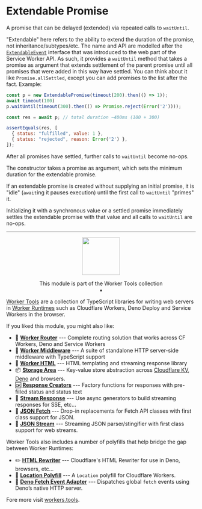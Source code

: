 # Extendable Promise

A promise that can be delayed (extended) via repeated calls to `waitUntil`.

"Extendable" here refers to the ability to extend the duration of the promise, not inheritance/subtypes/etc. 
The name and API are modelled after the
[`ExtendableEvent`](https://developer.mozilla.org/en-US/docs/Web/API/ExtendableEvent)
interface that was introduced to the web part of the Service Worker API. As
such, it provides a `waitUntil` method that takes a promise as argument that
extends settlement of the parent promise until all promises that were
added in this way have settled. You can think about it like
`Promise.allSettled`, except you can add promises to the list after the fact. Example:

```js
const p = new ExtendablePromise(timeout(200).then(() => 1));
await timeout(100)
p.waitUntil(timeout(300).then(() => Promise.reject(Error('2'))));

const res = await p; // total duration ~400ms (100 + 300)

assertEquals(res, [
  { status: "fulfilled", value: 1 },
  { status: "rejected", reason: Error('2') },
]);
```

After all promises have settled, further calls to `waitUntil` become no-ops.

The constructor takes a promise as argument, which sets the minimum duration for the extendable promise. 

If an extendable promise is created without supplying an initial promise, it is "idle" (`await`ing it pauses execution) until the first call to `waitUntil` "primes" it. 

Initializing it with a synchronous value or a settled promise immediately settles the extendable promise with that value and all calls to `waitUntil` are no-ops.

--------

<p align="center"><a href="https://workers.tools"><img src="https://workers.tools/assets/img/logo.svg" width="100" height="100" /></a>
<p align="center">This module is part of the Worker Tools collection<br/>⁕

[Worker Tools](https://workers.tools) are a collection of TypeScript libraries for writing web servers in [Worker Runtimes](https://workers.js.org) such as Cloudflare Workers, Deno Deploy and Service Workers in the browser. 

If you liked this module, you might also like:

- 🧭 [__Worker Router__][router] --- Complete routing solution that works across CF Workers, Deno and Service Workers
- 🔋 [__Worker Middleware__][middleware] --- A suite of standalone HTTP server-side middleware with TypeScript support
- 📄 [__Worker HTML__][html] --- HTML templating and streaming response library
- 📦 [__Storage Area__][kv-storage] --- Key-value store abstraction across [Cloudflare KV][cloudflare-kv-storage], [Deno][deno-kv-storage] and browsers.
- 🆗 [__Response Creators__][response-creators] --- Factory functions for responses with pre-filled status and status text
- 🎏 [__Stream Response__][stream-response] --- Use async generators to build streaming responses for SSE, etc...
- 🥏 [__JSON Fetch__][json-fetch] --- Drop-in replacements for Fetch API classes with first class support for JSON.
- 🦑 [__JSON Stream__][json-stream] --- Streaming JSON parser/stingifier with first class support for web streams.

Worker Tools also includes a number of polyfills that help bridge the gap between Worker Runtimes:
- ✏️ [__HTML Rewriter__][html-rewriter] --- Cloudflare's HTML Rewriter for use in Deno, browsers, etc...
- 📍 [__Location Polyfill__][location-polyfill] --- A `Location` polyfill for Cloudflare Workers.
- 🦕 [__Deno Fetch Event Adapter__][deno-fetch-event-adapter] --- Dispatches global `fetch` events using Deno’s native HTTP server.

[router]: https://workers.tools/router
[middleware]: https://workers.tools/middleware
[html]: https://workers.tools/html
[kv-storage]: https://workers.tools/kv-storage
[cloudflare-kv-storage]: https://workers.tools/cloudflare-kv-storage
[deno-kv-storage]: https://workers.tools/deno-kv-storage
[kv-storage-polyfill]: https://workers.tools/kv-storage-polyfill
[response-creators]: https://workers.tools/response-creators
[stream-response]: https://workers.tools/stream-response
[json-fetch]: https://workers.tools/json-fetch
[json-stream]: https://workers.tools/json-stream
[request-cookie-store]: https://workers.tools/request-cookie-store
[extendable-promise]: https://workers.tools/extendable-promise
[html-rewriter]: https://workers.tools/html-rewriter
[location-polyfill]: https://workers.tools/location-polyfill
[deno-fetch-event-adapter]: https://workers.tools/deno-fetch-event-adapter

Fore more visit [workers.tools](https://workers.tools).
